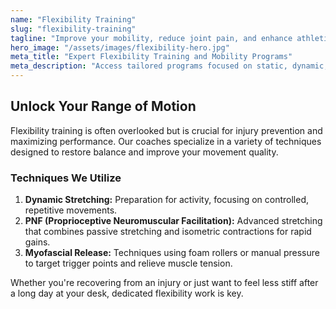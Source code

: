 ```yaml
---
name: "Flexibility Training"
slug: "flexibility-training"
tagline: "Improve your mobility, reduce joint pain, and enhance athletic performance with targeted flexibility coaching."
hero_image: "/assets/images/flexibility-hero.jpg"
meta_title: "Expert Flexibility Training and Mobility Programs"
meta_description: "Access tailored programs focused on static, dynamic, and PNF stretching to unlock your body's full range of motion."
---
```

## Unlock Your Range of Motion

Flexibility training is often overlooked but is crucial for injury prevention and maximizing performance. Our coaches specialize in a variety of techniques designed to restore balance and improve your movement quality.

### Techniques We Utilize

1.  **Dynamic Stretching:** Preparation for activity, focusing on controlled, repetitive movements.
2.  **PNF (Proprioceptive Neuromuscular Facilitation):** Advanced stretching that combines passive stretching and isometric contractions for rapid gains.
3.  **Myofascial Release:** Techniques using foam rollers or manual pressure to target trigger points and relieve muscle tension.

Whether you're recovering from an injury or just want to feel less stiff after a long day at your desk, dedicated flexibility work is key.